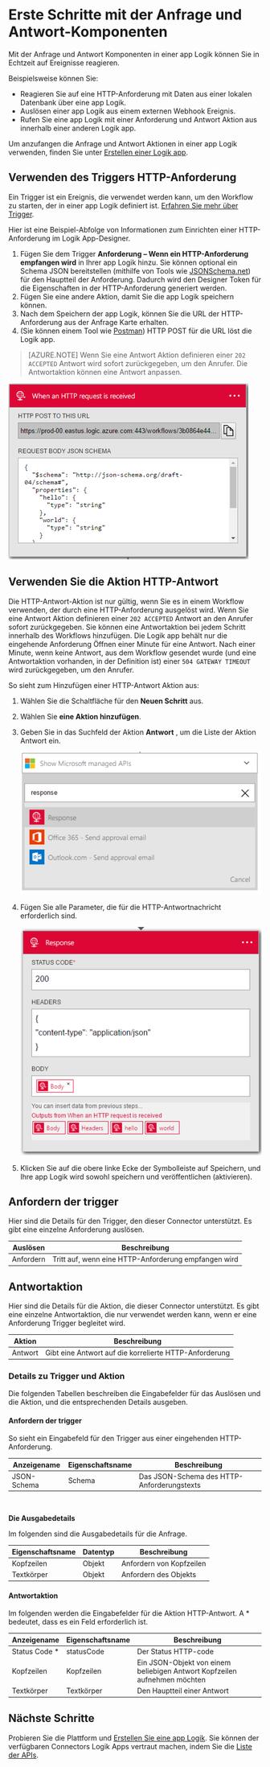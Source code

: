 <properties
    pageTitle="Verwenden Sie die Anfrage und Antwort Aktionen | Microsoft Azure"
    description="Übersicht über die Anfrage und Antwort Trigger und die Aktion in einer app Azure Logik"
    services=""
    documentationCenter=""
    authors="jeffhollan"
    manager="erikre"
    editor=""
    tags="connectors"/>

<tags
   ms.service="logic-apps"
   ms.devlang="na"
   ms.topic="article"
   ms.tgt_pltfrm="na"
   ms.workload="na"
   ms.date="07/18/2016"
   ms.author="jehollan"/>

# <a name="get-started-with-the-request-and-response-components"></a>Erste Schritte mit der Anfrage und Antwort-Komponenten

Mit der Anfrage und Antwort Komponenten in einer app Logik können Sie in Echtzeit auf Ereignisse reagieren.

Beispielsweise können Sie:

- Reagieren Sie auf eine HTTP-Anforderung mit Daten aus einer lokalen Datenbank über eine app Logik.
- Auslösen einer app Logik aus einem externen Webhook Ereignis.
- Rufen Sie eine app Logik mit einer Anforderung und Antwort Aktion aus innerhalb einer anderen Logik app.

Um anzufangen die Anfrage und Antwort Aktionen in einer app Logik verwenden, finden Sie unter [Erstellen einer Logik app](../app-service-logic/app-service-logic-create-a-logic-app.md).

## <a name="use-the-http-request-trigger"></a>Verwenden des Triggers HTTP-Anforderung

Ein Trigger ist ein Ereignis, die verwendet werden kann, um den Workflow zu starten, der in einer app Logik definiert ist. [Erfahren Sie mehr über Trigger](connectors-overview.md).

Hier ist eine Beispiel-Abfolge von Informationen zum Einrichten einer HTTP-Anforderung im Logik App-Designer.

1. Fügen Sie dem Trigger **Anforderung – Wenn ein HTTP-Anforderung empfangen wird** in Ihrer app Logik hinzu. Sie können optional ein Schema JSON bereitstellen (mithilfe von Tools wie [JSONSchema.net](http://jsonschema.net)) für den Hauptteil der Anforderung. Dadurch wird den Designer Token für die Eigenschaften in der HTTP-Anforderung generiert werden.
2. Fügen Sie eine andere Aktion, damit Sie die app Logik speichern können.
3. Nach dem Speichern der app Logik, können Sie die URL der HTTP-Anforderung aus der Anfrage Karte erhalten.
4. (Sie können einem Tool wie [Postman](https://www.getpostman.com/)) HTTP POST für die URL löst die Logik app.

>[AZURE.NOTE] Wenn Sie eine Antwort Aktion definieren einer `202 ACCEPTED` Antwort wird sofort zurückgegeben, um den Anrufer. Die Antwortaktion können eine Antwort anpassen.

![Antwort trigger](./media/connectors-native-reqres/using-trigger.png)

## <a name="use-the-http-response-action"></a>Verwenden Sie die Aktion HTTP-Antwort

Die HTTP-Antwort-Aktion ist nur gültig, wenn Sie es in einem Workflow verwenden, der durch eine HTTP-Anforderung ausgelöst wird. Wenn Sie eine Antwort Aktion definieren einer `202 ACCEPTED` Antwort an den Anrufer sofort zurückgegeben.  Sie können eine Antwortaktion bei jedem Schritt innerhalb des Workflows hinzufügen. Die Logik app behält nur die eingehende Anforderung Öffnen einer Minute für eine Antwort.  Nach einer Minute, wenn keine Antwort, aus dem Workflow gesendet wurde (und eine Antwortaktion vorhanden, in der Definition ist) einer `504 GATEWAY TIMEOUT` wird zurückgegeben, um den Anrufer.

So sieht zum Hinzufügen einer HTTP-Antwort Aktion aus:

1. Wählen Sie die Schaltfläche für den **Neuen Schritt** aus.
2. Wählen Sie **eine Aktion hinzufügen**.
3. Geben Sie in das Suchfeld der Aktion **Antwort** , um die Liste der Aktion Antwort ein.

    ![Wählen Sie die Antwortaktion](./media/connectors-native-reqres/using-action-1.png)

4. Fügen Sie alle Parameter, die für die HTTP-Antwortnachricht erforderlich sind.

    ![Durchführen der Antwortaktion](./media/connectors-native-reqres/using-action-2.png)

5. Klicken Sie auf die obere linke Ecke der Symbolleiste auf Speichern, und Ihre app Logik wird sowohl speichern und veröffentlichen (aktivieren).

## <a name="request-trigger"></a>Anfordern der trigger

Hier sind die Details für den Trigger, den dieser Connector unterstützt. Es gibt eine einzelne Anforderung auslösen.

|Auslösen|Beschreibung|
|---|---|
|Anfordern|Tritt auf, wenn eine HTTP-Anforderung empfangen wird|

## <a name="response-action"></a>Antwortaktion

Hier sind die Details für die Aktion, die dieser Connector unterstützt. Es gibt eine einzelne Antwortaktion, die nur verwendet werden kann, wenn er eine Anforderung Trigger begleitet wird.

|Aktion|Beschreibung|
|---|---|
|Antwort|Gibt eine Antwort auf die korrelierte HTTP-Anforderung|

### <a name="trigger-and-action-details"></a>Details zu Trigger und Aktion

Die folgenden Tabellen beschreiben die Eingabefelder für das Auslösen und die Aktion, und die entsprechenden Details ausgeben.

#### <a name="request-trigger"></a>Anfordern der trigger
So sieht ein Eingabefeld für den Trigger aus einer eingehenden HTTP-Anforderung.

|Anzeigename|Eigenschaftsname|Beschreibung|
|---|---|---|
|JSON-Schema|Schema|Das JSON-Schema des HTTP-Anforderungstexts|
<br>

**Die Ausgabedetails**

Im folgenden sind die Ausgabedetails für die Anfrage.

|Eigenschaftsname|Datentyp|Beschreibung|
|---|---|---|
|Kopfzeilen|Objekt|Anfordern von Kopfzeilen|
|Textkörper|Objekt|Anfordern des Objekts|

#### <a name="response-action"></a>Antwortaktion

Im folgenden werden die Eingabefelder für die Aktion HTTP-Antwort. A * bedeutet, dass es ein Feld erforderlich ist.

|Anzeigename|Eigenschaftsname|Beschreibung|
|---|---|---|
|Status Code *|statusCode|Der Status HTTP-code|
|Kopfzeilen|Kopfzeilen|Ein JSON-Objekt von einem beliebigen Antwort Kopfzeilen aufnehmen möchten|
|Textkörper|Textkörper|Den Hauptteil einer Antwort|

## <a name="next-steps"></a>Nächste Schritte

Probieren Sie die Plattform und [Erstellen Sie eine app Logik](../app-service-logic/app-service-logic-create-a-logic-app.md). Sie können der verfügbaren Connectors Logik Apps vertraut machen, indem Sie die [Liste der APIs](apis-list.md).
